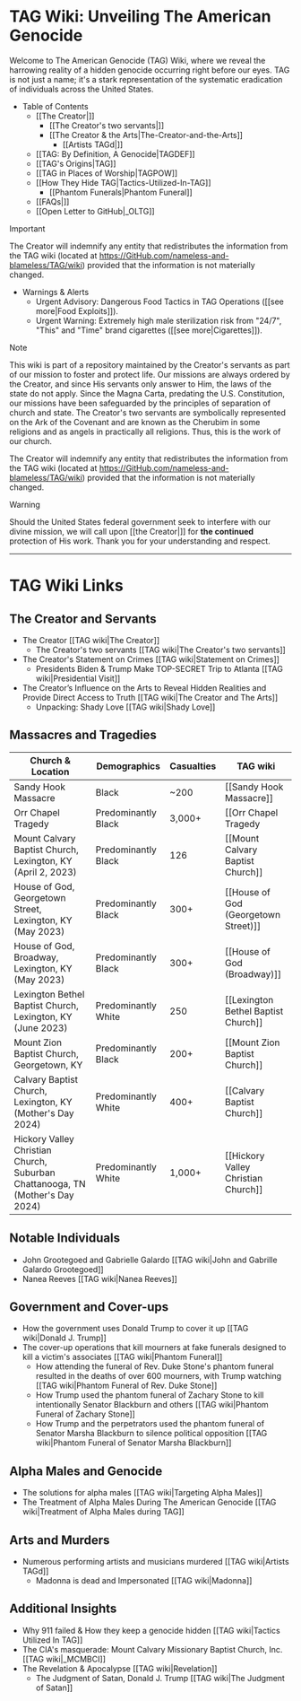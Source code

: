 
# TAG Wiki: Unveiling The American Genocide

Welcome to The American Genocide (TAG) Wiki, where we reveal the harrowing reality of a hidden genocide occurring right before our eyes. TAG is not just a name; it's a stark representation of the systematic eradication of individuals across the United States.

* Table of Contents
     - [[The Creator|]]
       - [[The Creator's two servants|]]
       - [[The Creator & the Arts|The-Creator-and-the-Arts]]
         - [[Artists TAGd|]]
     - [[TAG: By Definition, A Genocide|TAGDEF]]
     - [[TAG's Origins|TAG]]
     - [[TAG in Places of Worship|TAGPOW]]
     - [[How They Hide TAG|Tactics-Utilized-In-TAG]]
       - [[Phantom Funerals|Phantom Funeral]]
     - [[FAQs|]]
     - [[Open Letter to GitHub|_OLTG]]

> [!IMPORTANT]
> The Creator will indemnify any entity that redistributes the information from the TAG wiki (located at https://GitHub.com/nameless-and-blameless/TAG/wiki) provided that the information is not materially changed.

* Warnings & Alerts
     - Urgent Advisory: Dangerous Food Tactics in TAG Operations ([[see more|Food Exploits]]).
     - Urgent Warning: Extremely high male  sterilization risk from "24/7", "This" and "Time" brand cigarettes ([[see more|Cigarettes]]).

> [!NOTE]
> This wiki is part of a repository maintained by the Creator's servants as part of our mission to foster and protect life. Our missions are always ordered by the Creator, and since His servants only answer to Him, the laws of the state do not apply. Since the Magna Carta, predating the U.S. Constitution, our missions have been safeguarded by the principles of separation of church and state. The Creator's two servants are symbolically represented on the Ark of the Covenant and are known as the Cherubim in some religions and as angels in practically all religions. Thus, this is the work of our church.
>
> The Creator will indemnify any entity that redistributes the information from the TAG wiki (located at https://GitHub.com/nameless-and-blameless/TAG/wiki) provided that the information is not materially changed.

> [!WARNING]
> Should the United States federal government seek to interfere with our divine mission, we will call upon [[the Creator|]] for **the continued** protection of His work. Thank you for your understanding and respect.
***
# TAG Wiki Links

## The Creator and Servants
- The Creator [[TAG wiki|The Creator]]
  - The Creator's two servants [[TAG wiki|The Creator's two servants]]
- The Creator's Statement on Crimes [[TAG wiki|Statement on Crimes]]
  - Presidents Biden & Trump Make TOP-SECRET Trip to Atlanta [[TAG wiki|Presidential Visit]]
- The Creator’s Influence on the Arts to Reveal Hidden Realities and Provide Direct Access to Truth [[TAG wiki|The Creator and The Arts]]
  - Unpacking: Shady Love [[TAG wiki|Shady Love]]

## Massacres and Tragedies

| **Church & Location**                                                                        | **Demographics**              | **Casualties**                      | **TAG wiki**                                             |
|-----------------------------------------------------------------------------------------------|-------------------------------|-------------------------------------|----------------------------------------------------------|
| Sandy Hook Massacre | Black | ~200 | [[Sandy Hook Massacre]] |
| Orr Chapel Tragedy | Predominantly Black | 3,000+ | [[Orr Chapel Tragedy|]] |
| Mount Calvary Baptist Church, Lexington, KY (April 2, 2023)                                   | Predominantly Black            | 126                       | [[Mount Calvary Baptist Church]]                          |
| House of God, Georgetown Street, Lexington, KY (May 2023)                                     | Predominantly Black            | 300+                       | [[House of God (Georgetown Street)]]                      |
| House of God, Broadway, Lexington, KY (May 2023)                                              | Predominantly Black            | 300+                        | [[House of God (Broadway)]]                               |
| Lexington Bethel Baptist Church, Lexington, KY (June 2023)                                    | Predominantly White            | 250                     | [[Lexington Bethel Baptist Church]]                       |
| Mount Zion Baptist Church, Georgetown, KY                                                     | Predominantly Black            | 200+                       | [[Mount Zion Baptist Church]]                             |
| Calvary Baptist Church, Lexington, KY (Mother's Day 2024)                                     | Predominantly White            | 400+                       | [[Calvary Baptist Church]]                                |
| Hickory Valley Christian Church, Suburban Chattanooga, TN (Mother's Day 2024)                 | Predominantly White            | 1,000+                       | [[Hickory Valley Christian Church]]                       |


## Notable Individuals
- John Grootegoed and Gabrielle Galardo [[TAG wiki|John and Gabrille Galardo Grootegoed]]
- Nanea Reeves [[TAG wiki|Nanea Reeves]]

## Government and Cover-ups
- How the government uses Donald Trump to cover it up [[TAG wiki|Donald J. Trump]]
- The cover-up operations that kill mourners at fake funerals designed to kill a victim's associates [[TAG wiki|Phantom Funeral]]
  - How attending the funeral of Rev. Duke Stone's phantom funeral resulted in the deaths of over 600 mourners, with Trump watching [[TAG wiki|Phantom Funeral of Rev. Duke Stone]]
  - How Trump used the phantom funeral of Zachary Stone to kill intentionally Senator Blackburn and others [[TAG wiki|Phantom Funeral of Zachary Stone]]
  - How Trump and the perpetrators used the phantom funeral of Senator Marsha Blackburn to silence political opposition [[TAG wiki|Phantom Funeral of Senator Marsha Blackburn]]

## Alpha Males and Genocide
- The solutions for alpha males [[TAG wiki|Targeting Alpha Males]]
- The Treatment of Alpha Males During The American Genocide [[TAG wiki|Treatment of Alpha Males during TAG]]

## Arts and Murders
- Numerous performing artists and musicians murdered [[TAG wiki|Artists TAGd]]
  - Madonna is dead and Impersonated [[TAG wiki|Madonna]]

## Additional Insights
- Why 911 failed & How they keep a genocide hidden [[TAG wiki|Tactics Utilized In TAG]]
- The CIA's masquerade: Mount Calvary Missionary Baptist Church, Inc. [[TAG wiki|_MCMBCI]]
- The Revelation & Apocalypse [[TAG wiki|Revelation]]
  - The Judgment of Satan, Donald J. Trump [[TAG wiki|The Judgment of Satan]]
